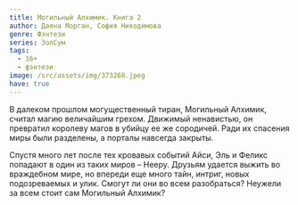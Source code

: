 ```yaml
---
title: Могильный Алхимик. Книга 2
author: Даяна Морган, София Никодимова
genre: Фэнтези
series: ЗолСум
tags:
  - 16+
  - фэнтези
image: /src/assets/img/373268.jpeg
have: true
---
```

В далеком прошлом могущественный тиран, Могильный Алхимик, считал магию величайшим грехом. Движимый ненавистью, он превратил королеву магов в убийцу ее же сородичей. Ради их спасения миры были разделены, а порталы навсегда закрыты.

Спустя много лет после тех кровавых событий Айси, Эль и Феликс попадают в один из таких миров – Нееру. Друзьям удается выжить во враждебном мире, но впереди еще много тайн, интриг, новых подозреваемых и улик. Смогут ли они во всем разобраться? Неужели за всем стоит сам Могильный Алхимик?
